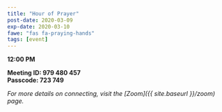 ```yaml
---
title: "Hour of Prayer"
post-date: 2020-03-09
exp-date: 2020-03-10
fawe: "fas fa-praying-hands"
tags: [event]
---
```

**12:00 PM**

**Meeting ID: 979 480 457**
<br>
**Passcode: 723 749**

*For more details on connecting, visit the [Zoom]({{ site.baseurl }}/zoom) page.*
